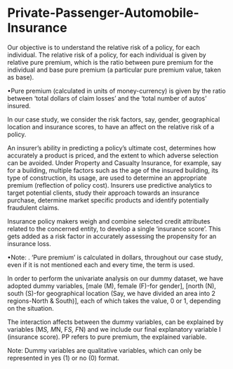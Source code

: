 # Private-Passenger-Automobile-Insurance

Our objective is to understand the relative risk of a policy, for each individual.
The relative risk of a policy, for each individual is given by relative pure premium, which is the ratio between pure premium for the individual and base pure premium (a particular pure premium value, taken as base).  

•Pure premium (calculated in units of money-currency) is given by the ratio between ‘total
dollars of claim losses’ and the ‘total number of autos’ insured. 

In our case study, we consider the risk factors, say, gender, geographical location and insurance scores, to have an affect on the relative risk of a policy.

An insurer’s ability in predicting a policy’s ultimate cost, determines how accurately a product is priced, and the extent to which adverse selection can be avoided. 
Under Property and Casualty Insurance, for example, say for a building, multiple factors such as the age of the insured building, its type of construction, its usage, are used to determine an appropriate premium (reflection of policy cost).
Insurers use predictive analytics to target potential clients, study their approach towards an insurance purchase, determine market specific products and 
identify potentially fraudulent claims.

Insurance policy makers weigh and combine selected credit attributes related to the concerned entity, to develop a single ‘insurance score’. This  gets added as a risk factor in accurately assessing the propensity for an insurance loss. 




•Note: . ‘Pure premium’ is
calculated in dollars, throughout our case study, even if it is
not mentioned each and every time, the term is used.

In order to perform the univariate analysis on our dummy dataset, we have adopted dummy variables, [male (M), female (F)-for gender], [north (N), south (S)-for geographical location (Say, we have divided an area into 2 regions-North & South)], each of which takes the value, 0 or 1, depending on the situation.

The interaction affects between the dummy variables, can be explained by variables (M*S, M*N, F*S, F*N) and we include our final explanatory variable I (insurance score). PP refers to pure premium, the explained variable.

Note: Dummy variables are qualitative variables, which can only be represented in yes (1) or no (0) format. 

